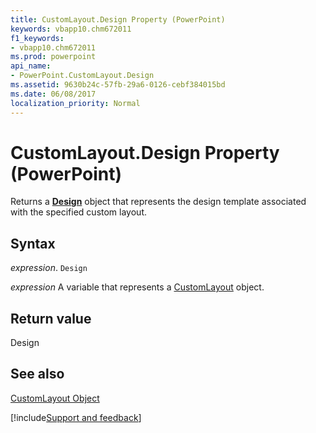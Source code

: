 ```yaml
---
title: CustomLayout.Design Property (PowerPoint)
keywords: vbapp10.chm672011
f1_keywords:
- vbapp10.chm672011
ms.prod: powerpoint
api_name:
- PowerPoint.CustomLayout.Design
ms.assetid: 9630b24c-57fb-29a6-0126-cebf384015bd
ms.date: 06/08/2017
localization_priority: Normal
---
```



# CustomLayout.Design Property (PowerPoint)

Returns a  **[Design](PowerPoint.Design.md)** object that represents the design template associated with the specified custom layout.


## Syntax

 _expression_. `Design`

_expression_ A variable that represents a [CustomLayout](./PowerPoint.CustomLayout.md) object.


## Return value

Design


## See also


[CustomLayout Object](PowerPoint.CustomLayout.md)

[!include[Support and feedback](~/includes/feedback-boilerplate.md)]